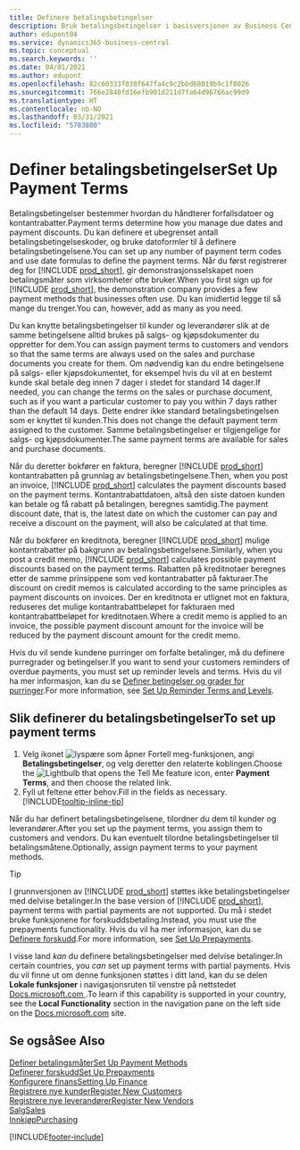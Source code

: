 ```yaml
---
title: Definere betalingsbetingelser
description: Bruk betalingsbetingelser i basisversjonen av Business Central til å håndtere forfallsdatoer og kontantrabatter.
author: edupont04
ms.service: dynamics365-business-central
ms.topic: conceptual
ms.search.keywords: ''
ms.date: 04/01/2021
ms.author: edupont
ms.openlocfilehash: 82c60333f038f647fa4c9c2bbd68019b9c1f8026
ms.sourcegitcommit: 766e2840fd16efb901d211d7fa64d96766ac99d9
ms.translationtype: HT
ms.contentlocale: nb-NO
ms.lasthandoff: 03/31/2021
ms.locfileid: "5783800"
---
```

# <a name="set-up-payment-terms"></a><span data-ttu-id="f742e-103">Definer betalingsbetingelser</span><span class="sxs-lookup"><span data-stu-id="f742e-103">Set Up Payment Terms</span></span>

<span data-ttu-id="f742e-104">Betalingsbetingelser bestemmer hvordan du håndterer forfallsdatoer og kontantrabatter.</span><span class="sxs-lookup"><span data-stu-id="f742e-104">Payment terms determine how you manage due dates and payment discounts.</span></span> <span data-ttu-id="f742e-105">Du kan definere et ubegrenset antall betalingsbetingelseskoder, og bruke datoformler til å definere betalingsbetingelsene.</span><span class="sxs-lookup"><span data-stu-id="f742e-105">You can set up any number of payment term codes and use date formulas to define the payment terms.</span></span> <span data-ttu-id="f742e-106">Når du først registrerer deg for [!INCLUDE [prod_short](includes/prod_short.md)], gir demonstrasjonsselskapet noen betalingsmåter som virksomheter ofte bruker.</span><span class="sxs-lookup"><span data-stu-id="f742e-106">When you first sign up for [!INCLUDE [prod_short](includes/prod_short.md)], the demonstration company provides a few payment methods that businesses often use.</span></span> <span data-ttu-id="f742e-107">Du kan imidlertid legge til så mange du trenger.</span><span class="sxs-lookup"><span data-stu-id="f742e-107">You can, however, add as many as you need.</span></span>  

<span data-ttu-id="f742e-108">Du kan knytte betalingsbetingelser til kunder og leverandører slik at de samme betingelsene alltid brukes på salgs- og kjøpsdokumenter du oppretter for dem.</span><span class="sxs-lookup"><span data-stu-id="f742e-108">You can assign payment terms to customers and vendors so that the same terms are always used on the sales and purchase documents you create for them.</span></span> <span data-ttu-id="f742e-109">Om nødvendig kan du endre betingelsene på salgs- eller kjøpsdokumentet, for eksempel hvis du vil at en bestemt kunde skal betale deg innen 7 dager i stedet for standard 14 dager.</span><span class="sxs-lookup"><span data-stu-id="f742e-109">If needed, you can change the terms on the sales or purchase document, such as if you want a particular customer to pay you within 7 days rather than the default 14 days.</span></span> <span data-ttu-id="f742e-110">Dette endrer ikke standard betalingsbetingelsen som er knyttet til kunden.</span><span class="sxs-lookup"><span data-stu-id="f742e-110">This does not change the default payment term assigned to the customer.</span></span> <span data-ttu-id="f742e-111">Samme betalingsbetingelser er tilgjengelige for salgs- og kjøpsdokumenter.</span><span class="sxs-lookup"><span data-stu-id="f742e-111">The same payment terms are available for sales and purchase documents.</span></span>

<span data-ttu-id="f742e-112">Når du deretter bokfører en faktura, beregner [!INCLUDE [prod_short](includes/prod_short.md)] kontantrabatten på grunnlag av betalingsbetingelsene.</span><span class="sxs-lookup"><span data-stu-id="f742e-112">Then, when you post an invoice, [!INCLUDE [prod_short](includes/prod_short.md)] calculates the payment discounts based on the payment terms.</span></span> <span data-ttu-id="f742e-113">Kontantrabattdatoen, altså den siste datoen kunden kan betale og få rabatt på betalingen, beregnes samtidig.</span><span class="sxs-lookup"><span data-stu-id="f742e-113">The payment discount date, that is, the latest date on which the customer can pay and receive a discount on the payment, will also be calculated at that time.</span></span>  

<span data-ttu-id="f742e-114">Når du bokfører en kreditnota, beregner [!INCLUDE [prod_short](includes/prod_short.md)] mulige kontantrabatter på bakgrunn av betalingsbetingelsene.</span><span class="sxs-lookup"><span data-stu-id="f742e-114">Similarly, when you post a credit memo, [!INCLUDE [prod_short](includes/prod_short.md)] calculates possible payment discounts based on the payment terms.</span></span> <span data-ttu-id="f742e-115">Rabatten på kreditnotaer beregnes etter de samme prinsippene som ved kontantrabatter på fakturaer.</span><span class="sxs-lookup"><span data-stu-id="f742e-115">The discount on credit memos is calculated according to the same principles as payment discounts on invoices.</span></span> <span data-ttu-id="f742e-116">Der en kreditnota er utlignet mot en faktura, reduseres det mulige kontantrabattbeløpet for fakturaen med kontantrabattbeløpet for kreditnotaen.</span><span class="sxs-lookup"><span data-stu-id="f742e-116">Where a credit memo is applied to an invoice, the possible payment discount amount for the invoice will be reduced by the payment discount amount for the credit memo.</span></span>  

<span data-ttu-id="f742e-117">Hvis du vil sende kundene purringer om forfalte betalinger, må du definere purregrader og betingelser.</span><span class="sxs-lookup"><span data-stu-id="f742e-117">If you want to send your customers reminders of overdue payments, you must set up reminder levels and terms.</span></span> <span data-ttu-id="f742e-118">Hvis du vil ha mer informasjon, kan du se [Definer betingelser og grader for purringer](finance-setup-reminders.md).</span><span class="sxs-lookup"><span data-stu-id="f742e-118">For more information, see [Set Up Reminder Terms and Levels](finance-setup-reminders.md).</span></span>  

## <a name="to-set-up-payment-terms"></a><span data-ttu-id="f742e-119">Slik definerer du betalingsbetingelser</span><span class="sxs-lookup"><span data-stu-id="f742e-119">To set up payment terms</span></span>

1. <span data-ttu-id="f742e-120">Velg ikonet ![lyspære som åpner Fortell meg-funksjonen](media/ui-search/search_small.png "Fortell hva du vil gjøre"), angi **Betalingsbetingelser**, og velg deretter den relaterte koblingen.</span><span class="sxs-lookup"><span data-stu-id="f742e-120">Choose the ![Lightbulb that opens the Tell Me feature](media/ui-search/search_small.png "Tell me what you want to do") icon, enter **Payment Terms**, and then choose the related link.</span></span>  
2. <span data-ttu-id="f742e-121">Fyll ut feltene etter behov.</span><span class="sxs-lookup"><span data-stu-id="f742e-121">Fill in the fields as necessary.</span></span> [!INCLUDE[tooltip-inline-tip](includes/tooltip-inline-tip_md.md)]  

<span data-ttu-id="f742e-122">Når du har definert betalingsbetingelsene, tilordner du dem til kunder og leverandører.</span><span class="sxs-lookup"><span data-stu-id="f742e-122">After you set up the payment terms, you assign them to customers and vendors.</span></span> <span data-ttu-id="f742e-123">Du kan eventuelt tilordne betalingsbetingelser til betalingsmåtene.</span><span class="sxs-lookup"><span data-stu-id="f742e-123">Optionally, assign payment terms to your payment methods.</span></span>  

> [!TIP]
> <span data-ttu-id="f742e-124">I grunnversjonen av [!INCLUDE [prod_short](includes/prod_short.md)] støttes ikke betalingsbetingelser med delvise betalinger.</span><span class="sxs-lookup"><span data-stu-id="f742e-124">In the base version of [!INCLUDE [prod_short](includes/prod_short.md)], payment terms with partial payments are not supported.</span></span> <span data-ttu-id="f742e-125">Du må i stedet bruke funksjonene for forskuddsbetaling.</span><span class="sxs-lookup"><span data-stu-id="f742e-125">Instead, you must use the prepayments functionality.</span></span> <span data-ttu-id="f742e-126">Hvis du vil ha mer informasjon, kan du se [Definere forskudd](finance-set-up-prepayments.md).</span><span class="sxs-lookup"><span data-stu-id="f742e-126">For more information, see [Set Up Prepayments](finance-set-up-prepayments.md).</span></span>
>
> <span data-ttu-id="f742e-127">I visse land *kan* du definere betalingsbetingelser med delvise betalinger.</span><span class="sxs-lookup"><span data-stu-id="f742e-127">In certain countries, you *can* set up payment terms with partial payments.</span></span> <span data-ttu-id="f742e-128">Hvis du vil finne ut om denne funksjonen støttes i ditt land, kan du se delen **Lokale funksjoner** i navigasjonsruten til venstre på nettstedet [Docs.microsoft.com ](about-localization.md).</span><span class="sxs-lookup"><span data-stu-id="f742e-128">To learn if this capability is supported in your country, see the **Local Functionality** section in the navigation pane on the left side on the [Docs.microsoft.com](about-localization.md) site.</span></span>

## <a name="see-also"></a><span data-ttu-id="f742e-129">Se også</span><span class="sxs-lookup"><span data-stu-id="f742e-129">See Also</span></span>

[<span data-ttu-id="f742e-130">Definer betalingsmåter</span><span class="sxs-lookup"><span data-stu-id="f742e-130">Set Up Payment Methods</span></span>](finance-payment-methods.md)  
[<span data-ttu-id="f742e-131">Definerer forskudd</span><span class="sxs-lookup"><span data-stu-id="f742e-131">Set Up Prepayments</span></span>](finance-set-up-prepayments.md)  
[<span data-ttu-id="f742e-132">Konfigurere finans</span><span class="sxs-lookup"><span data-stu-id="f742e-132">Setting Up Finance</span></span>](finance-setup-finance.md)  
[<span data-ttu-id="f742e-133">Registrere nye kunder</span><span class="sxs-lookup"><span data-stu-id="f742e-133">Register New Customers</span></span>](sales-how-register-new-customers.md)  
[<span data-ttu-id="f742e-134">Registrere nye leverandører</span><span class="sxs-lookup"><span data-stu-id="f742e-134">Register New Vendors</span></span>](purchasing-how-register-new-vendors.md)  
[<span data-ttu-id="f742e-135">Salg</span><span class="sxs-lookup"><span data-stu-id="f742e-135">Sales</span></span>](sales-manage-sales.md)  
[<span data-ttu-id="f742e-136">Innkjøp</span><span class="sxs-lookup"><span data-stu-id="f742e-136">Purchasing</span></span>](purchasing-manage-purchasing.md)  


[!INCLUDE[footer-include](includes/footer-banner.md)]